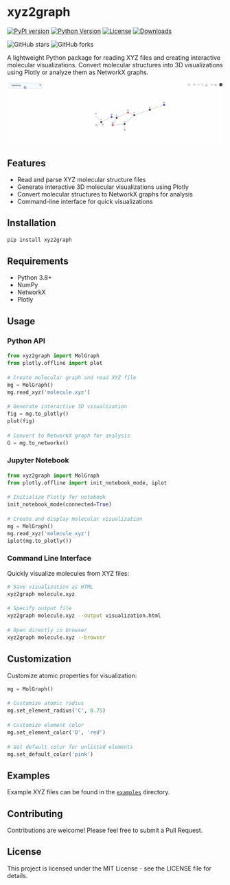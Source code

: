 # xyz2graph

[![PyPI version](https://img.shields.io/pypi/v/xyz2graph.svg)](https://pypi.org/project/xyz2graph/)
[![Python Version](https://img.shields.io/pypi/pyversions/xyz2graph.svg)](https://pypi.org/project/xyz2graph/)
[![License](https://img.shields.io/github/license/zotko/xyz2graph.svg)](https://github.com/zotko/xyz2graph/blob/master/LICENSE)
[![Downloads](https://pepy.tech/badge/xyz2graph)](https://pepy.tech/projects/xyz2graph)

![GitHub stars](https://img.shields.io/github/stars/zotko/xyz2graph)
![GitHub forks](https://img.shields.io/github/forks/zotko/xyz2graph)

A lightweight Python package for reading XYZ files and creating interactive molecular visualizations. Convert molecular structures into 3D visualizations using Plotly or analyze them as NetworkX graphs.

<p align="center">
  <img src=".github/images/mol.gif",  width="1024">
</p>

## Features

- Read and parse XYZ molecular structure files
- Generate interactive 3D molecular visualizations using Plotly
- Convert molecular structures to NetworkX graphs for analysis
- Command-line interface for quick visualizations

## Installation

```bash
pip install xyz2graph
```


## Requirements

- Python 3.8+
- NumPy
- NetworkX
- Plotly

## Usage

### Python API

```python
from xyz2graph import MolGraph
from plotly.offline import plot

# Create molecular graph and read XYZ file
mg = MolGraph()
mg.read_xyz('molecule.xyz')

# Generate interactive 3D visualization
fig = mg.to_plotly()
plot(fig)

# Convert to NetworkX graph for analysis
G = mg.to_networkx()
```

### Jupyter Notebook

```python
from xyz2graph import MolGraph
from plotly.offline import init_notebook_mode, iplot

# Initialize Plotly for notebook
init_notebook_mode(connected=True)

# Create and display molecular visualization
mg = MolGraph()
mg.read_xyz('molecule.xyz')
iplot(mg.to_plotly())
```

### Command Line Interface

Quickly visualize molecules from XYZ files:

```bash
# Save visualization as HTML
xyz2graph molecule.xyz

# Specify output file
xyz2graph molecule.xyz --output visualization.html

# Open directly in browser
xyz2graph molecule.xyz --browser
```

## Customization

Customize atomic properties for visualization:

```python
mg = MolGraph()

# Customize atomic radius
mg.set_element_radius('C', 0.75)

# Customize element color
mg.set_element_color('O', 'red')

# Set default color for unlisted elements
mg.set_default_color('pink')
```

## Examples

Example XYZ files can be found in the [`examples`](examples/) directory.

## Contributing

Contributions are welcome! Please feel free to submit a Pull Request.

## License

This project is licensed under the MIT License - see the LICENSE file for details.
